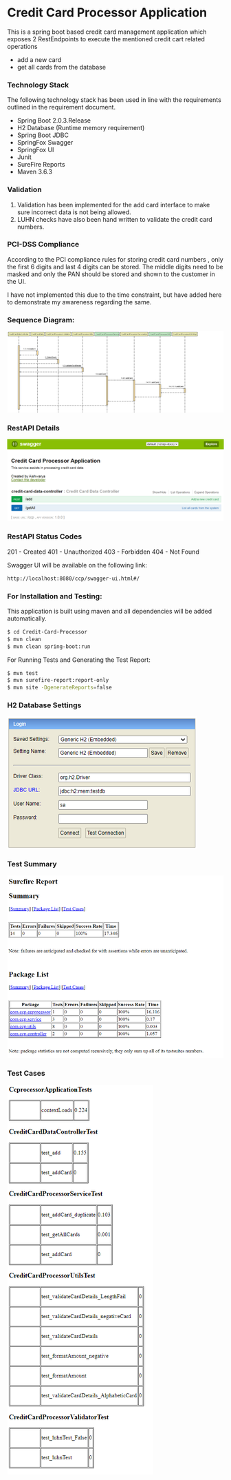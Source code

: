 # Credit Card Processor Application

This is a spring boot based credit card management application which exposes 2 RestEndpoints to execute the mentioned credit cart related operations

- add a new card
- get all cards from the database

### Technology Stack

The following technology stack has been used in line with the requirements outlined in the requirement document.

  - Spring Boot 2.0.3.Release
  - H2 Database (Runtime memory requirement)
  - Spring Boot JDBC
  - SpringFox Swagger
  - SpringFox UI
  - Junit
  - SureFire Reports
  - Maven 3.6.3

### Validation

1. Validation has been implemented for the add card interface to make sure incorrect data is not being allowed.
2. LUHN checks have also been hand written to validate the credit card numbers.

### PCI-DSS Compliance

According to the PCI compliance rules for storing credit card numbers , only the first 6 digits and last 4 digits can be stored.
The middle digits need to be masked and only the PAN should be stored and shown to the customer in the UI.

I have not implemented this due to the time constraint, but have added here to demonstrate my awareness regarding the same.

### Sequence Diagram:

![alt text](https://raw.githubusercontent.com/aishkou/Credit-Card-Processor/master/seqDiagram1.png)

### RestAPI Details

![alt text](https://raw.githubusercontent.com/aishkou/Credit-Card-Processor/master/RestAPISwagger.PNG)

### RestAPI Status Codes

201 - Created
401 - Unauthorized
403 - Forbidden
404 - Not Found

Swagger UI will be available on the following link:

```sh
http://localhost:8080/ccp/swagger-ui.html#/
```

### For Installation and Testing:

This application is built using maven and all dependencies will be added automatically.

```sh
$ cd Credit-Card-Processor
$ mvn clean
$ mvn clean spring-boot:run
```

For Running Tests and Generating the Test Report:

```sh
$ mvn test
$ mvn surefire-report:report-only
$ mvn site -DgenerateReports=false
```
### H2 Database Settings
![alt text](https://raw.githubusercontent.com/aishkou/Credit-Card-Processor/master/h2-db.PNG)

### Test Summary
![alt text](https://raw.githubusercontent.com/aishkou/Credit-Card-Processor/master/SurefireReport1.PNG)

### Test Cases
![alt text](https://raw.githubusercontent.com/aishkou/Credit-Card-Processor/master/SurefireReport2.PNG)
